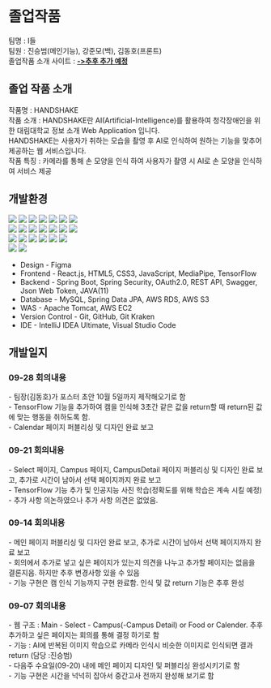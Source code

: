 # **졸업작품**
팀명 : I들<br>
팀원 : 진승범(메인기능), 강준모(백), 김동호(프론트)<br>
졸업작품 소개 사이트 : <b><a href="https://github.com/kimdongho321/capstone22">->추후 추가 예정</a></b><br>

## <b>졸업 작품 소개</b>
작품명 : HANDSHAKE<br>
작품 소개 : HANDSHAKE란 AI(Artificial-Intelligence)를 활용하여 청각장애인을 위한 대림대학교 정보 소개 Web Application 입니다.<br>
HANDSHAKE는 사용자가 취하는 모습을 촬영 후 AI로 인식하여 원하는 기능을 맞추어 제공하는 웹 서비스입니다. <br>
작품 특징 : 카메라를 통해 손 모양을 인식 하여 사용자가 촬영 시 AI로 손 모양을 인식하여 서비스 제공 <br>

## <b>개발환경</b>
<span><img src="https://img.shields.io/badge/Java-ED8B00?style=for-the-badge&logo=java&logoColor=white">
<img src="https://img.shields.io/badge/SpringBoot-6DB33F?style=for-the-badge&logo=SpringBoot&logoColor=white">
<img src="https://img.shields.io/badge/Spring Security-6DB33F?style=for-the-badge&logo=Spring Security&logoColor=white"></span>
<img src="https://img.shields.io/badge/Swagger-6DB33F?style=for-the-badge&logo=Swagger&logoColor=white"></span>
<img src="https://img.shields.io/badge/JUnit5-25A162?style=for-the-badge&logo=JUnit5&logoColor=white">
<img src="https://img.shields.io/badge/html-E34F26?style=for-the-badge&logo=html5&logoColor=white">
<img src="https://img.shields.io/badge/css-1572B6?style=for-the-badge&logo=css3&logoColor=white"><br>
<img src="https://img.shields.io/badge/JAVASCRIPT-F7DF1E?style=for-the-badge&logo=javascript&logoColor=white">
<img src="https://img.shields.io/badge/react-0769AD?style=for-the-badge&logo=react&logoColor=White">
<img src="https://img.shields.io/badge/git-F05032?style=for-the-badge&logo=git&logoColor=white">
<img src="https://img.shields.io/badge/github-181717?style=for-the-badge&logo=github&logoColor=white">
<img src="https://img.shields.io/badge/git kraken-179287?style=for-the-badge&logo=gitkraken&logoColor=white">
<img src="https://img.shields.io/badge/GRADLE-efefef?style=for-the-badge&logo=gradle&logoColor=white">
<img src="https://img.shields.io/badge/AMAZON AWS-232F3E?style=for-the-badge&logo=amazon AWS&logoColor=white"><br>
<img src="https://img.shields.io/badge/AMAZON rds-527FFF?style=for-the-badge&logo=amazon rds&logoColor=white">
<img src="https://img.shields.io/badge/AMAZON s3-569A31?style=for-the-badge&logo=amazon s3&logoColor=white">
<img src="https://img.shields.io/badge/AMAZON ec2-FF9900?style=for-the-badge&logo=amazon ec2&logoColor=white">
<img src="https://img.shields.io/badge/MySQL-4479A1?style=for-the-badge&logo=MySQL&logoColor=white">
<img src="https://img.shields.io/badge/apache tomcat-F8DC75?style=for-the-badge&logo=apachetomcat&logoColor=white">
<img src="https://img.shields.io/badge/figma-F24E1E?style=for-the-badge&logo=figma&logoColor=white"><br>
<img src="https://img.shields.io/badge/Intellij IDEA-000000?style=for-the-badge&logo=IntelliJ Idea&logoColor=white">
<img src="https://img.shields.io/badge/Visual Studio Code-007ACC?style=for-the-badge&logo=Visual Studio Code&logoColor=white"></span>

- Design - Figma
- Frontend - React.js, HTML5, CSS3, JavaScript, MediaPipe, TensorFlow
- Backend - Spring Boot, Spring Security, OAuth2.0, REST API, Swagger, Json Web Token, JAVA(11)
- Database - MySQL, Spring Data JPA, AWS RDS, AWS S3
- WAS - Apache Tomcat, AWS EC2
- Version Control - Git, GitHub, Git Kraken
- IDE - IntelliJ IDEA Ultimate, Visual Studio Code

## <b>개발일지</b>

<h3>09-28 회의내용</h3>
- 팀장(김동호)가 포스터 초안 10월 5일까지 제작해오기로 함<br>
- TensorFlow 기능을 추가하여 캠을 인식해 3초간 같은 값을 return할 때 return된 값에 맞는 행동을 취하도록 함.<br>
- Calendar 페이지 퍼블리싱 및 디자인 완료 보고<br>

<h3>09-21 회의내용</h3>
- Select 페이지, Campus 페이지, CampusDetail 페이지 퍼블리싱 및 디자인 완료 보고, 추가로 시간이 남아서 선택 페이지까지 완료 보고<br>
- TensorFlow 기능 추가 및 인공지능 사진 학습(정확도를 위해 학습은 계속 시킬 예정)<br>
- 추가 사항 의논하였으나 추가 사항 의견은 없었음.<br>

<h3>09-14 회의내용</h3>
- 메인 페이지 퍼블리싱 및 디자인 완료 보고, 추가로 시간이 남아서 선택 페이지까지 완료 보고<br>
- 회의에서 추가로 넣고 싶은 페이지가 있는지 의견을 나누고 추가할 페이지는 없음을 결론지음. 하지만 추후 변경사항 있을 수 있음<br>
- 기능 구현은 캠 인식 기능까지 구현 완료함. 인식 및 값 return 기능은 추후 완성 <br>


<h3>09-07 회의내용</h3>
- 웹 구조 : Main - Select - Campus(-Campus Detail) or Food or Calender. 추후 추가하고 싶은 페이지는 회의를 통해 결정 하기로 함<br>
- 기능 : AI에 반복된 이미지 학습으로 카메라 인식시 비슷한 이미지로 인식되면 결과 return (담당 :진승범)<br>
- 다음주 수요일(09-20) 내에 메인 페이지 디자인 및 퍼블리싱 완성시키기로 함<br>
- 기능 구현은 시간을 넉넉히 잡아서 중간고사 전까지 완성해 보기로 함<br>
